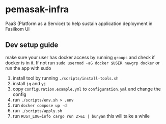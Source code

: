 # pemasak-infra
PaaS (Platform as a Service) to help sustain application deployment in Fasilkom UI

## Dev setup guide
make sure your user has docker access by running `groups` and check if docker is in it. If not run `sudo usermod -aG docker $USER newgrp docker` or run the app with sudo

1. install tool by running `./scripts/install-tools.sh`
2. install `jq` and `yj`
3. copy `configuration.example.yml` to `configuration.yml` and change the config
4. run `./scripts/env.sh > .env`
5. run `docker compose up -d`
6. run `./scripts/apply.sh`
7. run `RUST_LOG=info cargo run 2>&1 | bunyan` this will talke a while

